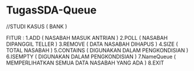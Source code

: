 # TugasSDA-Queue
//STUDI KASUS ( BANK )

FITUR : 
1.ADD ( NASABAH MASUK ANTRIAN )
2.POLL ( NASABAH DIPANGGIL TELLER )
3.REMOVE ( DATA NASABAH DIHAPUS )
4.SIZE ( TOTAL NASABAH )
5.CONTAINS ( DIGUNAKAN DALAM PENGKONDISIAN )
6.ISEMPTY ( DIGUNAKAN DALAM PENGKONDISIAN )
7.NameQueue ( MEMPERLIHATKAN SEMUA DATA NASABAH YANG ADA )
8.EXIT
